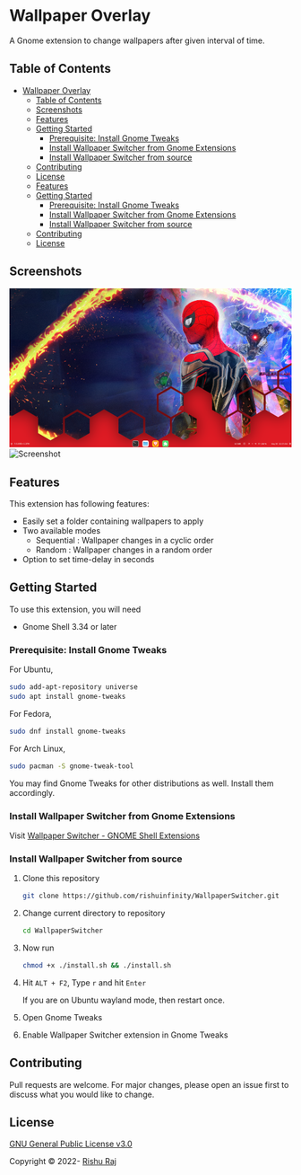 # Wallpaper Overlay

A Gnome extension to change wallpapers after given interval of time.

## Table of Contents

- [Wallpaper Overlay](#wallpaper-overlay)
  - [Table of Contents](#table-of-contents)
  - [Screenshots](#screenshots)
  - [Features](#features)
  - [Getting Started](#getting-started)
    - [Prerequisite: Install Gnome Tweaks](#prerequisite-install-gnome-tweaks)
    - [Install Wallpaper Switcher from Gnome Extensions](#install-wallpaper-switcher-from-gnome-extensions)
    - [Install Wallpaper Switcher from source](#install-wallpaper-switcher-from-source)
  - [Contributing](#contributing)
  - [License](#license)
  <!-- - [Updates](#updates) -->
  - [Features](#features)
  - [Getting Started](#getting-started)
    - [Prerequisite: Install Gnome Tweaks](#prerequisite-install-gnome-tweaks)
    - [Install Wallpaper Switcher from Gnome Extensions](#install-wallpaper-switcher-from-gnome-extensions)
    - [Install Wallpaper Switcher from source](#install-wallpaper-switcher-from-source)
  - [Contributing](#contributing)
  <!-- - [Thanks to](#thanks-to) -->
  - [License](#license)

## Screenshots

![Screenshot](screenshots/1.png)
![Screenshot](screenshots/2.gif)
<!-- ![Screenshot](screenshots/4.png)
![Screenshot](screenshots/3.png)
![Screenshot](screenshots/2.png)
![Screenshot](screenshots/setting.png) -->

<!-- ## Updates

The new release packs the following new features.

* Added settings for more customization options.
  * You can now choose which side you want your widget to be located.
  * Choose whow much to display 
  * Reset the data used info manually from settings
* Better implemented code. -->

## Features

This extension has following features:

* Easily set a folder containing wallpapers to apply
* Two available modes
  * Sequential : Wallpaper changes in a cyclic order
  * Random : Wallpaper changes in a random order
* Option to set time-delay in seconds

## Getting Started

To use this extension, you will need

- Gnome Shell 3.34 or later

### Prerequisite: Install Gnome Tweaks

For Ubuntu,

```bash
sudo add-apt-repository universe
sudo apt install gnome-tweaks
```

For Fedora,

```bash
sudo dnf install gnome-tweaks
```

For Arch Linux,

```bash
sudo pacman -S gnome-tweak-tool
```

You may find Gnome Tweaks for other distributions as well. Install them accordingly.

### Install Wallpaper Switcher from Gnome Extensions

Visit [Wallpaper Switcher - GNOME Shell Extensions](https://extensions.gnome.org/extension/4585/wallpaper-switcher/) 

### Install Wallpaper Switcher from source

1. Clone this repository

   ```bash
   git clone https://github.com/rishuinfinity/WallpaperSwitcher.git
   ```

2. Change current directory to repository

   ```bash
   cd WallpaperSwitcher
   ```

3. Now run

   ```bash
   chmod +x ./install.sh && ./install.sh
   ```

4. Hit `ALT + F2`, Type `r` and hit `Enter`
   
   If you are on Ubuntu wayland mode, then restart once.

5. Open Gnome Tweaks 

6. Enable Wallpaper Switcher extension in Gnome Tweaks

## Contributing

Pull requests are welcome. For major changes, please open an issue first to discuss what you would like to change.

<!-- ## Thanks to

- This project is modified from [Internet Speed Meter](https://github.com/AlShakib/InternetSpeedMeter) by [Al Shakib](https://alshakib.dev) -->

## License

[GNU General Public License v3.0](LICENSE)

Copyright © 2022- [Rishu Raj](https://github.com/rishuinfinity)
